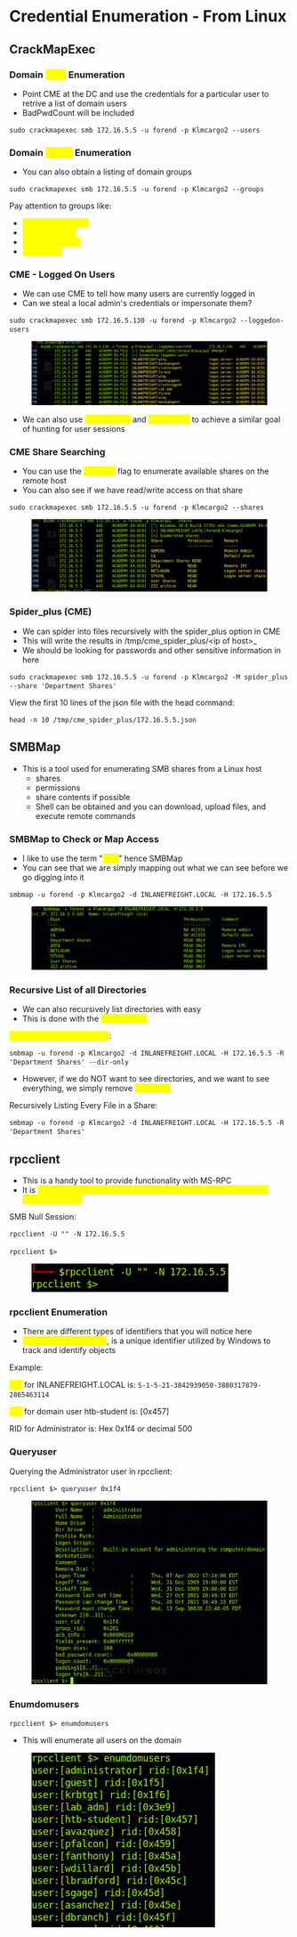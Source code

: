 # Credential Enumeration - From Linux

## CrackMapExec

### Domain <mark style="color:yellow;">User</mark> Enumeration

* Point CME at the DC and use the credentials for a particular user to retrive a list of domain users
* BadPwdCount will be included

```
sudo crackmapexec smb 172.16.5.5 -u forend -p Klmcargo2 --users
```

### Domain <mark style="color:yellow;">Group</mark> Enumeration

* You can also obtain a listing of domain groups

```
sudo crackmapexec smb 172.16.5.5 -u forend -p Klmcargo2 --groups
```

Pay attention to groups like:

* <mark style="color:yellow;">Backup Operators</mark>
* <mark style="color:yellow;">Administrators</mark>
* <mark style="color:yellow;">Domain Admins</mark>
* <mark style="color:yellow;">Executives</mark>

### CME - Logged On Users

* We can use CME to tell how many users are currently logged in
* Can we steal a local admin's credentials or impersonate them?

```
sudo crackmapexec smb 172.16.5.130 -u forend -p Klmcargo2 --loggedon-users
```

<figure><img src="../../.gitbook/assets/image (15) (1).png" alt=""><figcaption></figcaption></figure>

* We can also use <mark style="color:yellow;">BloodHound</mark> and <mark style="color:yellow;">PowerView</mark> to achieve a similar goal of hunting for user sessions

### CME Share Searching

* You can use the <mark style="color:yellow;">--shares</mark> flag to enumerate available shares on the remote host
* You can also see if we have read/write access on that share

```
sudo crackmapexec smb 172.16.5.5 -u forend -p Klmcargo2 --shares
```

<figure><img src="../../.gitbook/assets/image (6) (2) (1).png" alt=""><figcaption></figcaption></figure>

### Spider\_plus (CME)

* We can spider into files recursively with the spider\_plus option in CME
* This will write the results in /tmp/cme_spider\_plus/\<ip of host>_&#x20;
* We should be looking for passwords and other sensitive information in here

```
sudo crackmapexec smb 172.16.5.5 -u forend -p Klmcargo2 -M spider_plus --share 'Department Shares'
```

View the first 10 lines of the json file with the head command:

```
head -n 10 /tmp/cme_spider_plus/172.16.5.5.json
```

## SMBMap

* This is a tool used for enumerating SMB shares from a Linux host
  * shares
  * permissions
  * share contents if possible
  * Shell can be obtained and you can download, upload files, and execute remote commands

### SMBMap to Check or Map Access

* I like to use the term "<mark style="color:yellow;">map</mark>" hence SMBMap
* You can see that we are simply mapping out what we can see before we go digging into it

```
smbmap -u forend -p Klmcargo2 -d INLANEFREIGHT.LOCAL -H 172.16.5.5
```

<figure><img src="../../.gitbook/assets/image (7) (6).png" alt=""><figcaption></figcaption></figure>

### Recursive List of all Directories

* We can also recursively list directories with easy
* This is done with the <mark style="color:yellow;">-R argument</mark>

<mark style="color:yellow;">Recursively List Directories</mark>:

```
smbmap -u forend -p Klmcargo2 -d INLANEFREIGHT.LOCAL -H 172.16.5.5 -R 'Department Shares' --dir-only
```

* However, if we do NOT want to see directories, and we want to see everything, we simply remove <mark style="color:yellow;">--dir-only</mark>

Recursively Listing Every File in a Share:

```
smbmap -u forend -p Klmcargo2 -d INLANEFREIGHT.LOCAL -H 172.16.5.5 -R 'Department Shares'
```

## rpcclient

* This is a handy tool to provide functionality with MS-RPC
* It is <mark style="color:yellow;">capable of enumerating, adding, changing, and even removing objects from AD</mark>

SMB Null Session:

```
rpcclient -U "" -N 172.16.5.5

rpcclient $>
```

<figure><img src="../../.gitbook/assets/image (5) (6) (2).png" alt=""><figcaption></figcaption></figure>

### rpcclient Enumeration

* There are different types of identifiers that you will notice here
* <mark style="color:yellow;">Relative Identifier (RID)</mark>, is a unique identifier utilized by Windows to track and identify objects

Example:

<mark style="color:yellow;">SID</mark> for INLANEFREIGHT.LOCAL is: `S-1-5-21-3842939050-3880317879-2865463114`

<mark style="color:yellow;">RID</mark> for domain user htb-student is: \[0x457]

RID for Administrator is: Hex 0x1f4 or decimal 500

### Queryuser

Querying the Administrator user in rpcclient:

```
rpcclient $> queryuser 0x1f4
```

<figure><img src="../../.gitbook/assets/image (5) (1) (4).png" alt=""><figcaption></figcaption></figure>

### Enumdomusers

```
rpcclient $> enumdomusers
```

* This will enumerate all users on the domain

<figure><img src="../../.gitbook/assets/image (8) (2) (2).png" alt=""><figcaption></figcaption></figure>
